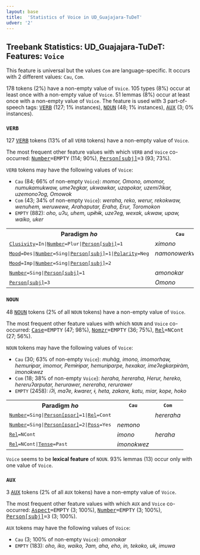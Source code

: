 ```yaml
---
layout: base
title:  'Statistics of Voice in UD_Guajajara-TuDeT'
udver: '2'
---
```


## Treebank Statistics: UD_Guajajara-TuDeT: Features: `Voice`

This feature is universal but the values `Com` are language-specific.
It occurs with 2 different values: `Cau`, `Com`.

178 tokens (2%) have a non-empty value of `Voice`.
105 types (8%) occur at least once with a non-empty value of `Voice`.
51 lemmas (8%) occur at least once with a non-empty value of `Voice`.
The feature is used with 3 part-of-speech tags: <tt><a href="gub_tudet-pos-VERB.html">VERB</a></tt> (127; 1% instances), <tt><a href="gub_tudet-pos-NOUN.html">NOUN</a></tt> (48; 1% instances), <tt><a href="gub_tudet-pos-AUX.html">AUX</a></tt> (3; 0% instances).

### `VERB`

127 <tt><a href="gub_tudet-pos-VERB.html">VERB</a></tt> tokens (13% of all `VERB` tokens) have a non-empty value of `Voice`.

The most frequent other feature values with which `VERB` and `Voice` co-occurred: <tt><a href="gub_tudet-feat-Number.html">Number</a></tt><tt>=EMPTY</tt> (114; 90%), <tt><a href="gub_tudet-feat-Person-subj.html">Person[subj]</a></tt><tt>=3</tt> (93; 73%).

`VERB` tokens may have the following values of `Voice`:

* `Cau` (84; 66% of non-empty `Voice`): <em>momor, Omono, omomor, numukamukwaw, umeʔegkar, ukwawkar, uzapokar, uzemiʔikar, uzemonoʔog, Omowok</em>
* `Com` (43; 34% of non-empty `Voice`): <em>weraha, reko, werur, rekokwaw, wenuhem, weruwewe, Arahaputar, Eraha, Erur, Toromokon</em>
* `EMPTY` (882): <em>oho, uʔu, uhem, upɨhɨk, uzeʔeg, wexak, ukwaw, upaw, waiko, uker</em>

<table>
  <tr><th>Paradigm <i>ho</i></th><th><tt>Cau</tt></th><th><tt>Com</tt></th></tr>
  <tr><td><tt><tt><a href="gub_tudet-feat-Clusivity.html">Clusivity</a></tt><tt>=In</tt>|<tt><a href="gub_tudet-feat-Number.html">Number</a></tt><tt>=Plur</tt>|<tt><a href="gub_tudet-feat-Person-subj.html">Person[subj]</a></tt><tt>=1</tt></tt></td><td><em>ximono</em></td><td></td></tr>
  <tr><td><tt><tt><a href="gub_tudet-feat-Mood.html">Mood</a></tt><tt>=Des</tt>|<tt><a href="gub_tudet-feat-Number.html">Number</a></tt><tt>=Sing</tt>|<tt><a href="gub_tudet-feat-Person-subj.html">Person[subj]</a></tt><tt>=1</tt>|<tt><a href="gub_tudet-feat-Polarity.html">Polarity</a></tt><tt>=Neg</tt></tt></td><td><em>namonowerkwaw</em></td><td></td></tr>
  <tr><td><tt><tt><a href="gub_tudet-feat-Mood.html">Mood</a></tt><tt>=Imp</tt>|<tt><a href="gub_tudet-feat-Number.html">Number</a></tt><tt>=Sing</tt>|<tt><a href="gub_tudet-feat-Person-subj.html">Person[subj]</a></tt><tt>=2</tt></tt></td><td></td><td><em>Eraha</em></td></tr>
  <tr><td><tt><tt><a href="gub_tudet-feat-Number.html">Number</a></tt><tt>=Sing</tt>|<tt><a href="gub_tudet-feat-Person-subj.html">Person[subj]</a></tt><tt>=1</tt></tt></td><td><em>amonokar</em></td><td></td></tr>
  <tr><td><tt><tt><a href="gub_tudet-feat-Person-subj.html">Person[subj]</a></tt><tt>=3</tt></tt></td><td><em>Omono</em></td><td><em>weraha</em></td></tr>
</table>

### `NOUN`

48 <tt><a href="gub_tudet-pos-NOUN.html">NOUN</a></tt> tokens (2% of all `NOUN` tokens) have a non-empty value of `Voice`.

The most frequent other feature values with which `NOUN` and `Voice` co-occurred: <tt><a href="gub_tudet-feat-Case.html">Case</a></tt><tt>=EMPTY</tt> (47; 98%), <tt><a href="gub_tudet-feat-Nomzr.html">Nomzr</a></tt><tt>=EMPTY</tt> (36; 75%), <tt><a href="gub_tudet-feat-Rel.html">Rel</a></tt><tt>=NCont</tt> (27; 56%).

`NOUN` tokens may have the following values of `Voice`:

* `Cau` (30; 63% of non-empty `Voice`): <em>muhàg, imono, imomorhaw, hemurɨpar, imomor, Pemɨrɨpar, hemurɨparpe, hexakar, imeʔegkarpɨràm, imonokwez</em>
* `Com` (18; 38% of non-empty `Voice`): <em>heraha, hereraha, Herur, hereko, hereruʔarputar, herurawer, nereraha, rerurawer</em>
* `EMPTY` (2458): <em>iʔi, maʔe, kwarer, ɨ, heta, zakare, katu, miar, kope, hoko</em>

<table>
  <tr><th>Paradigm <i>ho</i></th><th><tt>Cau</tt></th><th><tt>Com</tt></th></tr>
  <tr><td><tt><tt><a href="gub_tudet-feat-Number.html">Number</a></tt><tt>=Sing</tt>|<tt><a href="gub_tudet-feat-Person-psor.html">Person[psor]</a></tt><tt>=1</tt>|<tt><a href="gub_tudet-feat-Rel.html">Rel</a></tt><tt>=Cont</tt></tt></td><td></td><td><em>hereraha</em></td></tr>
  <tr><td><tt><tt><a href="gub_tudet-feat-Number.html">Number</a></tt><tt>=Sing</tt>|<tt><a href="gub_tudet-feat-Person-psor.html">Person[psor]</a></tt><tt>=2</tt>|<tt><a href="gub_tudet-feat-Poss.html">Poss</a></tt><tt>=Yes</tt></tt></td><td><em>nemono</em></td><td></td></tr>
  <tr><td><tt><tt><a href="gub_tudet-feat-Rel.html">Rel</a></tt><tt>=NCont</tt></tt></td><td><em>imono</em></td><td><em>heraha</em></td></tr>
  <tr><td><tt><tt><a href="gub_tudet-feat-Rel.html">Rel</a></tt><tt>=NCont</tt>|<tt><a href="gub_tudet-feat-Tense.html">Tense</a></tt><tt>=Past</tt></tt></td><td><em>imonokwez</em></td><td></td></tr>
</table>

`Voice` seems to be **lexical feature** of `NOUN`. 93% lemmas (13) occur only with one value of `Voice`.

### `AUX`

3 <tt><a href="gub_tudet-pos-AUX.html">AUX</a></tt> tokens (2% of all `AUX` tokens) have a non-empty value of `Voice`.

The most frequent other feature values with which `AUX` and `Voice` co-occurred: <tt><a href="gub_tudet-feat-Aspect.html">Aspect</a></tt><tt>=EMPTY</tt> (3; 100%), <tt><a href="gub_tudet-feat-Number.html">Number</a></tt><tt>=EMPTY</tt> (3; 100%), <tt><a href="gub_tudet-feat-Person-subj.html">Person[subj]</a></tt><tt>=3</tt> (3; 100%).

`AUX` tokens may have the following values of `Voice`:

* `Cau` (3; 100% of non-empty `Voice`): <em>omonokar</em>
* `EMPTY` (183): <em>oho, iko, waiko, ʔam, aha, eho, in, tekoko, uk, imuwa</em>

